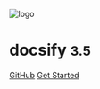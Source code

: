 <!-- _coverpage.md -->

![logo](/logo1.jpg)

# docsify <small>3.5</small>

<!-- > 一个神奇的文档网站生成器。 -->

<!-- - 简单、轻便 (压缩后 ~21kB)
- 无需生成 html 文件
- 众多主题 -->

[GitHub](https://github.com/datadataup/datadataup.github.io/)
[Get Started](/README)

